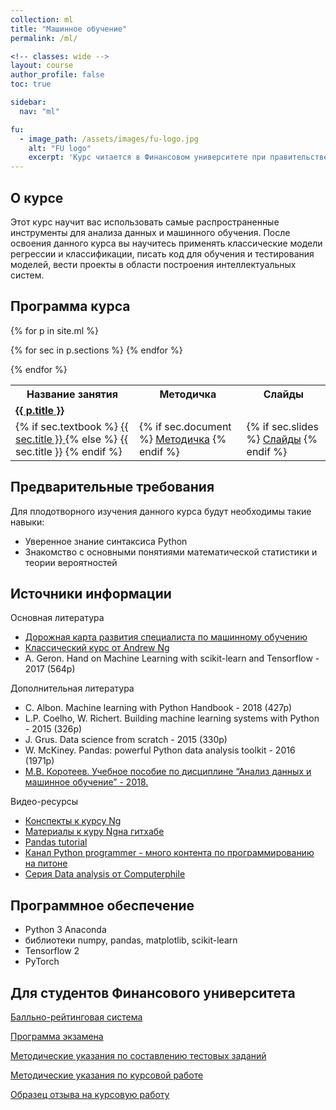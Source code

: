 ```yaml
---
collection: ml
title: "Машинное обучение"
permalink: /ml/

<!-- classes: wide -->
layout: course
author_profile: false
toc: true

sidebar:
  nav: "ml"

fu:
  - image_path: /assets/images/fu-logo.jpg
    alt: "FU logo"
    excerpt: 'Курс читается в Финансовом университете при правительстве РФ (Департамент анализа данных и машинного обучения), направление "Прикладная информатика"'
---
```




О курсе
---
Этот курс научит вас использовать самые распространенные инструменты для анализа данных и машинного обучения. После освоения данного курса вы научитесь применять классические модели регрессии и классификации, писать код для обучения и тестирования моделей, вести проекты в области построения интеллектуальных систем.


## Программа курса

<table>
  <tr>
    <th> Название занятия </th>
    <th> Методичка </th>
<!--     <th> Видео </th> -->
    <th> Слайды </th>
<!--     <th> Тест </th> -->
  </tr>

{% for p in site.ml %}
  <tr>
    <td colspan="5" class=""> <a href="{{ p.url }}"> <b> {{ p.title }} </b> </a>  </td>
  </tr> 
  {% for sec in p.sections %}
    <tr>
      <td>  {% if sec.textbook %}
        <a href="{{ sec.textbook }}">{{ sec.title }} </a>
        {% else %} {{ sec.title }} 
        {% endif %} </td>
      <td> {% if sec.document %}
        <a href="{{ sec.document }}">Методичка</a>
      {% endif %} </td>
<!--       <td> {% if sec.youtube %}
        <a href="https://www.youtube.com/watch?v={{ sec.youtube }}">Видео</a>
      {% endif %} </td> -->
      <td> {% if sec.slides %}
        <a href="{{ sec.slides }}">Слайды</a>
      {% endif %} </td>
<!--       <td> {% if sec.test %}
        <a href="{{ sec.test }}">Тест</a>
      {% endif %} </td> -->
    </tr>
  {% endfor %}

{% endfor %}

</table>

Предварительные требования
---
Для плодотворного изучения данного курса будут необходимы такие навыки:
* Уверенное знание синтаксиса Python
* Знакомство с основными понятиями математической статистики и теории вероятностей

<!-- Материалы курса
---
Вы можете познакомиться со всеми материалами курса - презентациями к лекциям, методических рекомендациям к лабораторным работам на [Google Диске](https://drive.google.com/drive/folders/13uDCR9sfJC_QriEBwJlzACwsNhbMxmUV?usp=sharing).

Плейлист с видео по данному курсу досупен на [YouTube](https://www.youtube.com/playlist?list=PLhgyvraU60gU8OAhjtcipU_sO7UYvkQl9). -->


## Источники информации

Основная литература
* [Дорожная карта развития специалиста по машинному обучению](https://i.am.ai/roadmap)
* [Классический курс от Andrew Ng](https://www.youtube.com/playlist?list=PLLssT5z_DsK-h9vYZkQkYNWcItqhlRJLN)
* A. Geron. Hand on Machine Learning with scikit-learn and Tensorflow - 2017 (564p)

Дополнительная литература
* C. Albon. Machine learning with Python Handbook - 2018 (427p)
* L.P. Coelho, W. Richert. Building machine learning systems with Python - 2015 (326p)
* J. Grus. Data science from scratch - 2015 (330p)
* W. McKiney. Pandas: powerful Python data analysis toolkit - 2016 (1971p)
* [М.В. Коротеев. Учебное пособие по дисциплине “Анализ данных и машинное обучение” - 2018.](https://drive.google.com/file/d/1BRWqtKKaK4CdUh10z3zeyrs9mk-6QJvc/view?usp=sharing)

Видео-ресурсы
* [Конспекты к курсу Ng](http://cs229.stanford.edu/syllabus.html)
* [Материалы к куру Ngна гитхабе](https://github.com/vkosuri/CourseraMachineLearning)
* [Pandas tutorial](https://www.youtube.com/playlist?list=PLeo1K3hjS3uuASpe-1LjfG5f14Bnozjwy)
* [Канал Python programmer - много контента по программированию на питоне](https://www.youtube.com/user/consumerchampion/playlists)
* [Серия Data analysis от Computerphile](https://www.youtube.com/playlist?list=PLzH6n4zXuckpfMu_4Ff8E7Z1behQks5ba)

## Программное обеспечение
* Python 3 Anaconda
* библиотеки numpy, pandas, matplotlib, scikit-learn
* Tensorflow 2
* PyTorch

Для студентов Финансового университета
---

[Балльно-рейтинговая система](https://docs.google.com/document/d/1fxhyzWiGAxFlBRx9fZlogzZPh7i3RVgHeU9oPsBHpT4/edit?usp=sharing)

[Программа экзамена](https://docs.google.com/document/d/1b3Py3FyRpE3e7IMyX-ZZj1OYbU_Cpq80/edit?usp=sharing&ouid=116003821381017651142&rtpof=true&sd=true)

[Методические указания по составлению тестовых заданий](https://docs.google.com/document/d/1zeSRD8l_7VCUbvPoKeHvHijRWHn5z4d5Vfbh0T2kLWE/edit?usp=sharing)

[Методические указания по курсовой работе](https://docs.google.com/document/d/14OH1NKH-cqIDMQbvRMBtXG5l0noIQknKqSwEg4wyYNQ/edit?usp=sharing)

[Образец отзыва на курсовую работу](https://docs.google.com/spreadsheets/d/1N2Xn3HMlLTOKTek5emXcvIEyvT-2Evbl/edit?usp=share_link&ouid=116003821381017651142&rtpof=true&sd=true)


